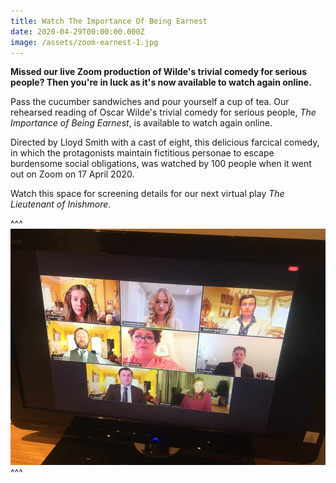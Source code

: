 ```yaml
---
title: Watch The Importance Of Being Earnest
date: 2020-04-29T00:00:00.000Z
image: /assets/zoom-earnest-1.jpg
---
```

**Missed our live Zoom production of Wilde's trivial comedy for serious people? Then you're in luck as it's now available to watch again online.**

Pass the cucumber sandwiches and pour yourself a cup of tea. Our rehearsed reading of Oscar Wilde's trivial comedy for serious people, *The Importance of Being Earnest*, is available to watch again online. 

Directed by Lloyd Smith with a cast of eight, this delicious farcical comedy, in which the protagonists maintain fictitious personae to escape burdensome social obligations, was watched by 100 people when it went out on Zoom on 17 April 2020.

Watch this space for screening details for our next virtual play *The Lieutenant of Inishmore*.

<div class="video-responsive">
  <?# YouTube xv_-iUU4NG8 /?>
</div>

^^^ ![](/assets/zoom-earnest-1.jpg)
^^^ 